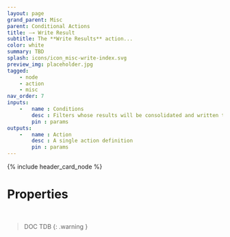 ```yaml
---
layout: page
grand_parent: Misc
parent: Conditional Actions
title: 🝐 Write Result
subtitle: The **Write Results** action...
color: white
summary: TBD
splash: icons/icon_misc-write-index.svg
preview_img: placeholder.jpg
tagged: 
    - node
    - action
    - misc
nav_order: 7
inputs:
    -   name : Conditions
        desc : Filters whose results will be consolidated and written to an attribute
        pin : params
outputs:
    -   name : Action
        desc : A single action definition
        pin : params
---
```


{% include header_card_node %}

# Properties
<br>

> DOC TDB
{: .warning }